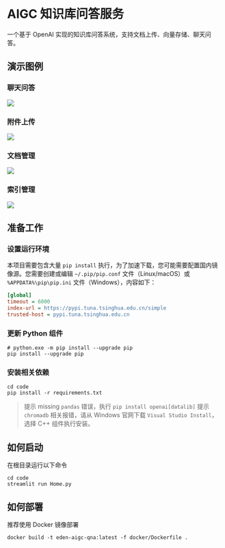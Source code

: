 # AIGC 知识库问答服务

一个基于 OpenAI 实现的知识库问答系统，支持文档上传、向量存储、聊天问答。

## 演示图例

### 聊天问答

![](https://cdn.jsdelivr.net/gh/shiyindaxiaojie/images/eden-aigc-qna/chat.png)

### 附件上传

![](https://cdn.jsdelivr.net/gh/shiyindaxiaojie/images/eden-aigc-qna/add-document.png)

### 文档管理

![](https://cdn.jsdelivr.net/gh/shiyindaxiaojie/images/eden-aigc-qna/document-management.png)

### 索引管理

![](https://cdn.jsdelivr.net/gh/shiyindaxiaojie/images/eden-aigc-qna/index-management.png)

## 准备工作

### 设置运行环境

本项目需要包含大量 `pip install` 执行，为了加速下载，您可能需要配置国内镜像源。您需要创建或编辑 `~/.pip/pip.conf` 文件（Linux/macOS）或 `%APPDATA%\pip\pip.ini` 文件（Windows），内容如下：
```ini
[global]
timeout = 6000
index-url = https://pypi.tuna.tsinghua.edu.cn/simple
trusted-host = pypi.tuna.tsinghua.edu.cn
```


### 更新 Python 组件

```shell
# python.exe -m pip install --upgrade pip
pip install --upgrade pip
```

### 安装相关依赖

```shell
cd code
pip install -r requirements.txt
```

> 提示 missing `pandas` 错误，执行 `pip install openai[datalib]`
> 提示 `chromadb` 相关报错，请从 Windows 官网下载 `Visual Studio Install`，选择 C++ 组件执行安装。


## 如何启动

在根目录运行以下命令

```shell
cd code
streamlit run Home.py
```

## 如何部署

推荐使用 Docker 镜像部署

```shell
docker build -t eden-aigc-qna:latest -f docker/Dockerfile .
```

